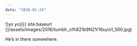 ```yaml
---
date: "2016-01-24"
---
```


![yo yo]({{ site.baseurl }}/assets/images/2016/tumblr_o1h821b9N21r16syio1_500.jpg)

He’s in there somewhere.
